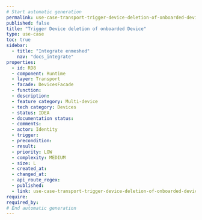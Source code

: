 ```yaml
---
# Start automatic generation
permalink: use-case-transport-trigger-device-deletion-of-onboarded-device
published: false
title: "Trigger Device deletion of onboarded Device"
type: use-case
toc: true
sidebar:
  - title: "Integrate enmeshed"
    nav: "docs_integrate"
properties:
  - id: RD8
  - component: Runtime
  - layer: Transport
  - facade: DevicesFacade
  - function:
  - description:
  - feature category: Multi-device
  - tech category: Devices
  - status: IDEA
  - documentation status:
  - comments:
  - actor: Identity
  - trigger:
  - precondition:
  - result:
  - priority: LOW
  - complexity: MEDIUM
  - size: L
  - created_at:
  - changed_at:
  - api_route_regex:
  - published:
  - link: use-case-transport-trigger-device-deletion-of-onboarded-device
require:
required_by:
# End automatic generation
---
```

